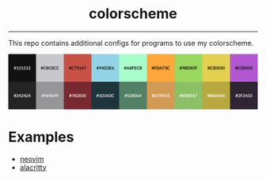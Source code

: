 <div align=center>
    <h1>colorscheme</h1>
</div>

---

This repo contains additional configs for programs to use my colorscheme.

<img align=center src='color-ref.svg'>

# Examples

- [neovim](nvim)
- [alacritty](alacritty)
